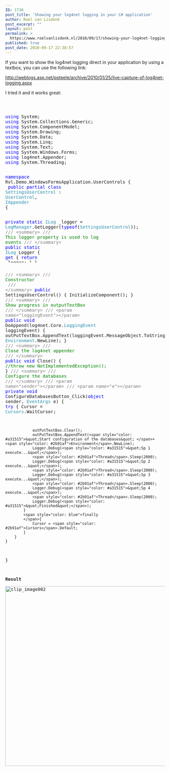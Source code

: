 ```yaml
---
ID: 1730
post_title: 'Showing your log4net logging in your C# application'
author: Roel van Lisdonk
post_excerpt: ""
layout: post
permalink: >
  https://www.roelvanlisdonk.nl/2010/09/17/showing-your-log4net-logging-in-youre-c-application/
published: true
post_date: 2010-09-17 22:38:57
---
```

<p>If you want to show the log4net logging direct in your application by using a textbox, you can use the following link:</p>  <p><a title="http://weblogs.asp.net/psteele/archive/2010/01/25/live-capture-of-log4net-logging.aspx" href="http://weblogs.asp.net/psteele/archive/2010/01/25/live-capture-of-log4net-logging.aspx">http://weblogs.asp.net/psteele/archive/2010/01/25/live-capture-of-log4net-logging.aspx</a></p>  <p>I tried it and it works great:</p>  <p>&#160;</p>  <pre class="code"><p><span style="color: blue">using </span>System;
<span style="color: blue">using </span>System.Collections.Generic;
<span style="color: blue">using </span>System.ComponentModel;
<span style="color: blue">using </span>System.Drawing;
<span style="color: blue">using </span>System.Data;
<span style="color: blue">using </span>System.Linq;
<span style="color: blue">using </span>System.Text;
<span style="color: blue">using </span>System.Windows.Forms;
<span style="color: blue">using </span>log4net.Appender;
<span style="color: blue">using </span>System.Threading;

<span style="color: blue">namespace </span>Rvl.Demo.WindowsFormsApplication.UserControls
{
<span style="color: blue">    public partial class </span><span style="color: #2b91af">SettingsUserControl </span>: <span style="color: #2b91af">UserControl</span>, <span style="color: #2b91af">IAppender
    </span>{</p><pre style="width: 758px; height: 152px" class="code"><span style="color: blue">        private static </span><span style="color: #2b91af">ILog </span>_logger = <span style="color: #2b91af">LogManager</span>.GetLogger(<span style="color: blue">typeof</span>(<span style="color: #2b91af">SettingsUserControl</span>));
        <span style="color: gray">/// &lt;summary&gt;
        /// </span><span style="color: green">This logger property is used to log events
        </span><span style="color: gray">/// &lt;/summary&gt;
        </span><span style="color: blue">public static </span><span style="color: #2b91af">ILog </span>Logger
        {
            <span style="color: blue">get </span>{ <span style="color: blue">return </span>_logger; }
        }
</pre><a href="http://11011.net/software/vspaste"></a><p>
        <span style="color: gray">/// &lt;summary&gt;
        /// </span><span style="color: green">Constructor
    </span><span style="color: green">    </span><span style="color: gray">/// &lt;/summary&gt;
        </span><span style="color: blue">public </span>SettingsUserControl()
        {
            InitializeComponent();
        }
        <span style="color: gray">/// &lt;summary&gt;
        /// </span><span style="color: green">Show progress in outputTextBox
        </span><span style="color: gray">/// &lt;/summary&gt;
        /// &lt;param name=&quot;loggingEvent&quot;&gt;&lt;/param&gt;
        </span><span style="color: blue">public void </span>DoAppend(log4net.Core.<span style="color: #2b91af">LoggingEvent </span>loggingEvent) 
        {
            outPutTextBox.AppendText(loggingEvent.MessageObject.ToString() + <span style="color: #2b91af">Environment</span>.NewLine);
        }
        <span style="color: gray">/// &lt;summary&gt;
        /// </span><span style="color: green">Close the log4net appender
        </span><span style="color: gray">/// &lt;/summary&gt;
        </span><span style="color: blue">public void </span>Close()
        {
            <span style="color: green">//throw new NotImplementedException();
        </span>}
        <span style="color: gray">/// &lt;summary&gt;
        /// </span><span style="color: green">Configure the databases
        </span><span style="color: gray">/// &lt;/summary&gt;
        /// &lt;param name=&quot;sender&quot;&gt;&lt;/param&gt;
        /// &lt;param name=&quot;e&quot;&gt;&lt;/param&gt;
        </span><span style="color: blue">private void C</span>onfigureDatabasesButton_Click(<span style="color: blue">object </span>sender, <span style="color: #2b91af">EventArgs </span>e)
        {
            <span style="color: blue">try
            </span>{
                Cursor = <span style="color: #2b91af">Cursors</span>.WaitCursor;

                outPutTextBox.Clear();
                outPutTextBox.AppendText(<span style="color: #a31515">&quot;Start configuration of the databases&quot; </span>+ <span style="color: #2b91af">Environment</span>.NewLine);
                Logger.Debug(<span style="color: #a31515">&quot;Sp 1 execute...&quot;</span>);
                <span style="color: #2b91af">Thread</span>.Sleep(2000);
                Logger.Debug(<span style="color: #a31515">&quot;Sp 2 execute...&quot;</span>);
                <span style="color: #2b91af">Thread</span>.Sleep(2000);
                Logger.Debug(<span style="color: #a31515">&quot;Sp 3 execute...&quot;</span>);
                <span style="color: #2b91af">Thread</span>.Sleep(2000);
                Logger.Debug(<span style="color: #a31515">&quot;Sp 4 execute...&quot;</span>);
                <span style="color: #2b91af">Thread</span>.Sleep(2000);
                Logger.Debug(<span style="color: #a31515">&quot;Finished&quot;</span>);
            }
            <span style="color: blue">finally
            </span>{
                Cursor = <span style="color: #2b91af">Cursors</span>.Default;
            }
        }
    }
}</p><p>&#160;</p><p><strong>Result</strong></p><p><a href="http://www.roelvanlisdonk.nl/wp-content/uploads/2010/09/clip_image002.jpg"><img style="border-bottom: 0px; border-left: 0px; display: inline; border-top: 0px; border-right: 0px" title="clip_image002" border="0" alt="clip_image002" src="http://www.roelvanlisdonk.nl/wp-content/uploads/2010/09/clip_image002_thumb.jpg" width="704" height="567" /></a></p><p>

</p></pre>
<a href="http://11011.net/software/vspaste"></a>